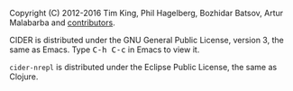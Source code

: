 Copyright (C) 2012-2016 Tim King, Phil Hagelberg, Bozhidar Batsov, Artur Malabarba and
[contributors](https://github.com/clojure-emacs/cider/contributors).

CIDER is distributed under the GNU General Public License, version 3, the same as Emacs.
Type <kbd>C-h C-c</kbd> in Emacs to view it.

`cider-nrepl` is distributed under the Eclipse Public License, the same as Clojure.
